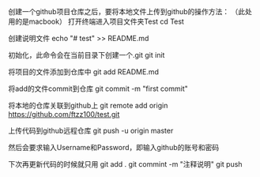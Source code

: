 创建一个github项目仓库之后，要将本地文件上传到github的操作方法：
（此处用的是macbook）
打开终端进入项目文件夹Test
cd Test

创建说明文件
echo "# test" >> README.md

初始化，此命令会在当前目录下创建一个.git
git init

将项目的文件添加到仓库中
git add README.md

将add的文件commit到仓库
git commit -m "first commit"

将本地的仓库关联到github上
git remote add origin https://github.com/ftzz100/test.git

上传代码到github远程仓库
git push -u origin master

然后会要求输入Username和Password，即输入github的账号和密码

下次再更新代码的时候就只用
git add .
git commint -m "注释说明"
git push

